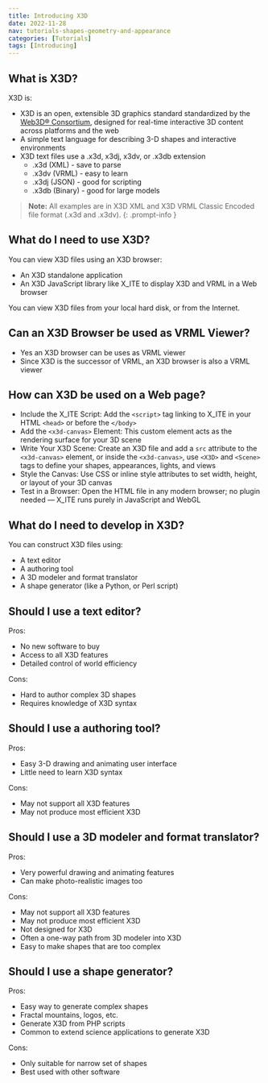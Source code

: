 ```yaml
---
title: Introducing X3D
date: 2022-11-28
nav: tutorials-shapes-geometry-and-appearance
categories: [Tutorials]
tags: [Introducing]
---
```

## What is X3D?

X3D is:

- X3D is an open, extensible 3D graphics standard standardized by the [Web3D® Consortium](https://www.web3d.org), designed for real-time interactive 3D content across platforms and the web
- A simple text language for describing 3-D shapes and interactive environments
- X3D text files use a .x3d, x3dj, x3dv, or .x3db extension
  - .x3d (XML) - save to parse
  - .x3dv (VRML) - easy to learn
  - .x3dj (JSON) - good for scripting
  - .x3db (Binary) - good for large models

>**Note:** All examples are in X3D XML and X3D VRML Classic Encoded file format (.x3d and .x3dv).
{: .prompt-info }

## What do I need to use X3D?

You can view X3D files using an X3D browser:

- An X3D standalone application
- An X3D JavaScript library like X_ITE to display X3D and VRML in a Web browser

You can view X3D files from your local hard disk, or from the Internet.

## Can an X3D Browser be used as VRML Viewer?

- Yes an X3D browser can be uses as VRML viewer
- Since X3D is the successor of VRML, an X3D browser is also a VRML viewer

## How can X3D be used on a Web page?

- Include the X_ITE Script: Add the `<script>` tag linking to X_ITE in your HTML `<head>` or before the `</body>`
- Add the `<x3d-canvas>` Element: This custom element acts as the rendering surface for your 3D scene
- Write Your X3D Scene: Create an X3D file and add a `src` attribute to the `<x3d-canvas>` element, or inside the `<x3d-canvas>`, use `<X3D>` and `<Scene>` tags to define your shapes, appearances, lights, and views
- Style the Canvas: Use CSS or inline style attributes to set width, height, or layout of your 3D canvas
- Test in a Browser: Open the HTML file in any modern browser; no plugin needed — X_ITE runs purely in JavaScript and WebGL

## What do I need to develop in X3D?

You can construct X3D files using:

- A text editor
- A authoring tool
- A 3D modeler and format translator
- A shape generator (like a Python, or Perl script)

## Should I use a text editor?

Pros:

- No new software to buy
- Access to all X3D features
- Detailed control of world efficiency

Cons:

- Hard to author complex 3D shapes
- Requires knowledge of X3D syntax

## Should I use a authoring tool?

Pros:

- Easy 3-D drawing and animating user interface
- Little need to learn X3D syntax

Cons:

- May not support all X3D features
- May not produce most efficient X3D

## Should I use a 3D modeler and format translator?

Pros:

- Very powerful drawing and animating features
- Can make photo-realistic images too

Cons:

- May not support all X3D features
- May not produce most efficient X3D
- Not designed for X3D
- Often a one-way path from 3D modeler into X3D
- Easy to make shapes that are too complex

## Should I use a shape generator?

Pros:

- Easy way to generate complex shapes
- Fractal mountains, logos, etc.
- Generate X3D from PHP scripts
- Common to extend science applications to generate X3D

Cons:

- Only suitable for narrow set of shapes
- Best used with other software
